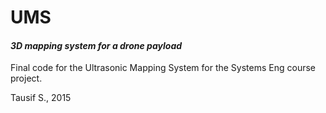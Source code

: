 # UMS
#### _3D mapping system for a drone payload_

Final code for the Ultrasonic Mapping System for the Systems Eng course project.

Tausif S., 2015
